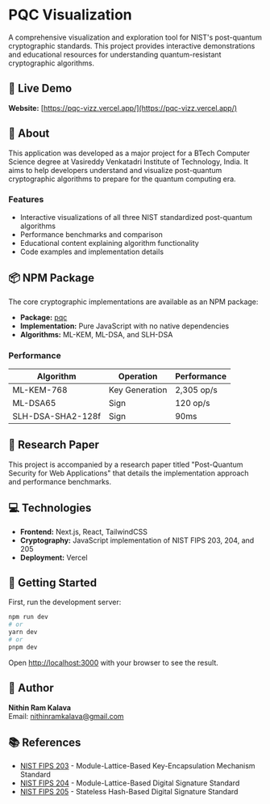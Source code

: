# PQC Visualization

A comprehensive visualization and exploration tool for NIST's post-quantum cryptographic standards. This project provides interactive demonstrations and educational resources for understanding quantum-resistant cryptographic algorithms.

## 🔗 Live Demo

**Website:** [https://pqc-vizz.vercel.app/](https://pqc-vizz.vercel.app/)

## 📖 About

This application was developed as a major project for a BTech Computer Science degree at Vasireddy Venkatadri Institute of Technology, India. It aims to help developers understand and visualize post-quantum cryptographic algorithms to prepare for the quantum computing era.

### Features

- Interactive visualizations of all three NIST standardized post-quantum algorithms
- Performance benchmarks and comparison
- Educational content explaining algorithm functionality
- Code examples and implementation details

## 📦 NPM Package

The core cryptographic implementations are available as an NPM package:

- **Package:** [pqc](https://www.npmjs.com/package/pqc)
- **Implementation:** Pure JavaScript with no native dependencies
- **Algorithms:** ML-KEM, ML-DSA, and SLH-DSA

### Performance

| Algorithm | Operation | Performance |
|-----------|-----------|-------------|
| ML-KEM-768 | Key Generation | 2,305 op/s |
| ML-DSA65 | Sign | 120 op/s |
| SLH-DSA-SHA2-128f | Sign | 90ms |

## 🧪 Research Paper

This project is accompanied by a research paper titled "Post-Quantum Security for Web Applications" that details the implementation approach and performance benchmarks.

## 💻 Technologies

- **Frontend:** Next.js, React, TailwindCSS
- **Cryptography:** JavaScript implementation of NIST FIPS 203, 204, and 205
- **Deployment:** Vercel

## 🚀 Getting Started

First, run the development server:

```bash
npm run dev
# or
yarn dev
# or
pnpm dev
```

Open [http://localhost:3000](http://localhost:3000) with your browser to see the result.

## 📝 Author

**Nithin Ram Kalava**  
Email: nithinramkalava@gmail.com

## 📚 References

- [NIST FIPS 203](https://doi.org/10.6028/NIST.FIPS.203) - Module-Lattice-Based Key-Encapsulation Mechanism Standard
- [NIST FIPS 204](https://doi.org/10.6028/NIST.FIPS.204) - Module-Lattice-Based Digital Signature Standard
- [NIST FIPS 205](https://doi.org/10.6028/NIST.FIPS.205) - Stateless Hash-Based Digital Signature Standard
